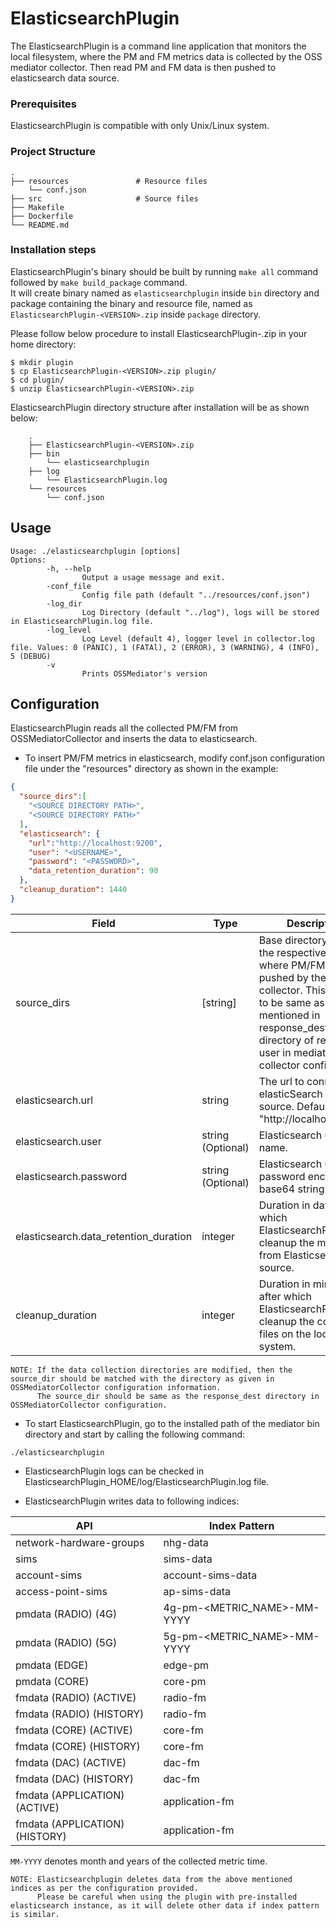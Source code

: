 # ElasticsearchPlugin

The ElasticsearchPlugin is a command line application that monitors the local filesystem, where the PM and FM metrics data is collected by the OSS mediator collector.
Then read PM and FM data is then pushed to elasticsearch data source.

### Prerequisites

ElasticsearchPlugin is compatible with only Unix/Linux system.

### Project Structure
    .  
    ├── resources               # Resource files  
        └── conf.json  
    ├── src                     # Source files  
    ├── Makefile  
    ├── Dockerfile  
    └── README.md  

### Installation steps

ElasticsearchPlugin's binary should be built by running `make all` command followed by `make build_package` command.  
It will create binary named as `elasticsearchplugin` inside `bin` directory and package containing the binary and resource file, named as `ElasticsearchPlugin-<VERSION>.zip` inside `package` directory.  

Please follow below procedure to install ElasticsearchPlugin-<VERSION>.zip in your home directory:

````
$ mkdir plugin
$ cp ElasticsearchPlugin-<VERSION>.zip plugin/
$ cd plugin/
$ unzip ElasticsearchPlugin-<VERSION>.zip
````

ElasticsearchPlugin directory structure after installation will be as shown below:

````
    .
    ├── ElasticsearchPlugin-<VERSION>.zip
    ├── bin
        └── elasticsearchplugin
    ├── log
        └── ElasticsearchPlugin.log
    └── resources
        └── conf.json
````

## Usage
```
Usage: ./elasticsearchplugin [options]
Options:
        -h, --help
                Output a usage message and exit.
        -conf_file
                Config file path (default "../resources/conf.json")
        -log_dir
                Log Directory (default "../log"), logs will be stored in ElasticsearchPlugin.log file.
        -log_level
                Log Level (default 4), logger level in collector.log file. Values: 0 (PANIC), 1 (FATAl), 2 (ERROR), 3 (WARNING), 4 (INFO), 5 (DEBUG)
        -v
                Prints OSSMediator's version
```

## Configuration

ElasticsearchPlugin reads all the collected PM/FM from OSSMediatorCollector and inserts the data to elasticsearch.

* To insert PM/FM metrics in elasticsearch, modify conf.json configuration file under the "resources" directory as shown in the example:

````json
{
  "source_dirs":[
    "<SOURCE DIRECTORY PATH>",
    "<SOURCE DIRECTORY PATH>"
  ],
  "elasticsearch": {
    "url":"http://localhost:9200",
    "user": "<USERNAME>",
    "password": "<PASSWORD>",
    "data_retention_duration": 90
  },
  "cleanup_duration": 1440
}
````

| Field                                 | Type              | Description                                                                                                                                                                                                               |
|---------------------------------------|-------------------|---------------------------------------------------------------------------------------------------------------------------------------------------------------------------------------------------------------------------|
| source_dirs                           | [string]          | Base directory path of the respective user where PM/FM data is pushed by the collector. This path has to be same as the path mentioned in response_dest directory of respective user in mediator collector configuration. |
| elasticsearch.url                     | string            | The url to connect to elasticSearch data source. Default: "http://localhost:9200".                                                                                                                                        |
| elasticsearch.user                    | string (Optional) | Elasticsearch user name.                                                                                                                                                                                                  |
| elasticsearch.password                | string (Optional) | Elasticsearch user's password encoded as base64 string.                                                                                                                                                                   |
| elasticsearch.data_retention_duration | integer           | Duration in days, for which ElasticsearchPlugin will cleanup the metrics from Elasticsearch data source.                                                                                                                  |
| cleanup_duration                      | integer           | Duration in minutes, after which ElasticsearchPlugin will cleanup the collected files on the local file system.                                                                                                           |

````
NOTE: If the data collection directories are modified, then the source_dir should be matched with the directory as given in OSSMediatorCollector configuration information.
      The source_dir should be same as the response_dest directory in OSSMediatorCollector configuration.
````

* To start ElasticsearchPlugin, go to the installed path of the mediator bin directory and start by calling the following command:

````
./elasticsearchplugin
````

* ElasticsearchPlugin logs can be checked in ElasticsearchPlugin_HOME/log/ElasticsearchPlugin.log file.


* ElasticsearchPlugin writes data to following indices:

| API                            | Index Pattern               |
|--------------------------------|-----------------------------|
| network-hardware-groups        | nhg-data                    |
| sims                           | sims-data                   |
| account-sims                   | account-sims-data           |
| access-point-sims              | ap-sims-data                |
| pmdata (RADIO) (4G)            | 4g-pm-<METRIC_NAME>-MM-YYYY |
| pmdata (RADIO) (5G)            | 5g-pm-<METRIC_NAME>-MM-YYYY |
| pmdata (EDGE)                  | edge-pm                     |
| pmdata (CORE)                  | core-pm                     |
| fmdata (RADIO) (ACTIVE)        | radio-fm                    |
| fmdata (RADIO) (HISTORY)       | radio-fm                    |
| fmdata (CORE) (ACTIVE)         | core-fm                     |
| fmdata (CORE) (HISTORY)        | core-fm                     |
| fmdata (DAC) (ACTIVE)          | dac-fm                      |
| fmdata (DAC) (HISTORY)         | dac-fm                      |
| fmdata (APPLICATION) (ACTIVE)  | application-fm              |
| fmdata (APPLICATION) (HISTORY) | application-fm              |

`MM-YYYY` denotes month and years of the collected metric time.

````
NOTE: Elasticsearchplugin deletes data from the above mentioned indices as per the configuration provided.  
      Please be careful when using the plugin with pre-installed elasticsearch instance, as it will delete other data if index pattern is similar.
````
